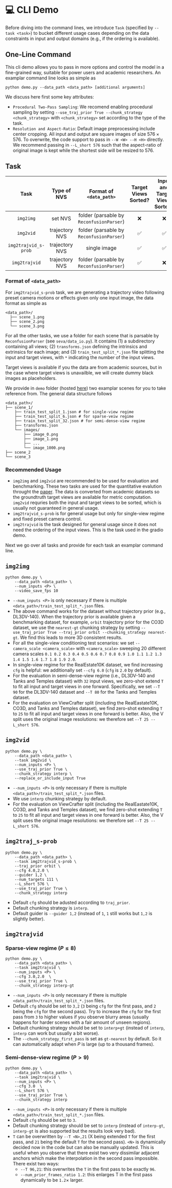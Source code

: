 # :computer: CLI Demo

Before diving into the command lines, we introduce `Task` (specified by `--task <task>`) to bucket different usage cases depending on the data constraints in input and output domains (e.g., if the ordering is available).

## One-Line Command
This cli demo allows you to pass in more options and control the model in a fine-grained way, suitable for power users and academic researchers. An examplar command line looks as simple as 
```
python demo.py --data_path <data_path> [additional arguments]
```

We discuss here first some key attributes:
- `Procedural Two-Pass Sampling`: We recomend enabling procedural sampling by setting `--use_traj_prior True --chunk_strategy <chunk_strategy>` with `<chunk_strategy>` set according to the type of the task.
- `Resolution and Aspect-Ratio`: Default image preprocessing include center cropping. All input and output are square images of size $576\times 576$. To overwrite, the code support to pass in `--W <W> --H <H>` directly. We recommend passing in `--L_short 576` such that the aspect-ratio of original image is kept while the shortest side will be resized to $576$.

## Task
| Task | Type of NVS | Format of `<data_path>` | Target Views Sorted? | Input and Target Views Sorted? | Recommended Usage |
|:--------:|:--------:|:--------:|:--------:|:--------:| :--------:| 
| `img2img`   | set NVS     | folder (parsable by `ReconfusionParser`)     | :x:     | :x:     | evaluation, benchmarking |
| `img2vid`    | trajectory NVS     | folder (parsable by `ReconfusionParser`)     | :white_check_mark:     | :white_check_mark:     | evaluation, benchmarking
| `img2trajvid_s-prob`    | trajectory NVS     | single image     | :white_check_mark:     | :white_check_mark:     | general |
| `img2trajvid`    | trajectory NVS     | folder (parsable by `ReconfusionParser`)     | :white_check_mark:     | :x:    | general |

### Format of `<data_path>`

For `img2trajvid_s-prob` task, we are generating a trajectory video following preset camera motions or effects given only one input image, the data format as simple as

```
<data_path>/
  ├── scene_1.png
  ├── scene_2.png
  └── scene_3.png
```

For all the other tasks, we use a folder for each scene that is parsable by `ReconfusionParser` (see `seva/data_io.py`). It contains (1) a subdirectory containing all views; (2) `transforms.json` defining the intrinsics and extrinsics for each image; and (3) `train_test_split_*.json` file splitting the input and target views, with `*` indicating the number of the input views.

Target views is available if you the data are from academic sources, but in the case where target views is unavailble, we will create dummy black images as placeholders.

We provide in `demo` folder (hosted <a href="">here</a>) two examplar scenes for you to take reference from. The general data structure follows
```
<data_path>/
├── scene_1/
    ├── train_test_split_1.json # for single-view regime
    ├── train_test_split_6.json # for sparse-veiw regime
    ├── train_test_split_32.json # for semi-dense-view regime
    ├── transforms.json
    └── images/
        ├── image_0.png
        ├── image_1.png
        ├── ...
        └── image_1000.png
├── scene_2
└── scene_3
```

### Recommended Usage
- `img2img` and `img2vid` are recommended to be used for evaluation and benchmarking. These two tasks are used for the quantitative evalution throught the <a href="https://arxiv.org/abs/0000.0000">paper</a>. The data is converted from academic datasets so the groundtruth target views are available for metric computation. `img2vid` requries both the input and target views to be sorted, which is usually not guaranteed in general usage.
- `img2trajvid_s-prob` is for general usage but only for single-view regime and fixed preset camera control.
- `img2trajvid` is the task designed for general usage since it does not need the ordering of the input views. This is the task used in the gradio demo.

Next we go over all tasks and provide for each task an examplar command line.

## `img2img`

```
python demo.py \
    --data_path <data_path> \
    --num_inputs <P> \ 
    --video_save_fps 10
```

- `--num_inputs <P>` is only necessary if there is multiple `<data_path>/train_test_split_*.json` files.
- The above command works for the dataset without trajectory prior (e.g., DL3DV-140). When the trajectory prior is available given a benchmarking dataset, for example, `orbit` trajectory prior for the CO3D dataset, we use the `nearest-gt` chunking strategy by setting `--use_traj_prior True --traj_prior orbit --chunking_strategy nearest-gt`. We find this leads to more 3D consistent results.
- For all the single-view conditioning test scenarios: we set `--camera_scale <camera_scale>` with `<camera_scale>` sweeping 20 different camera scales `0.1 0.2 0.3 0.4 0.5 0.6 0.7 0.8 0.9 1.0 1.1 1.2 1.3 1.4 1.5 1.6 1.7 1.8 1.9 2.0`.
- In single-view regime for the RealEstate10K dataset, we find increasing `cfg` is helpful: we additionally set `--cfg 6.0` (`cfg` is `2.0` by default).
- For the evaluation in semi-dense-view regime (i.e., DL3DV-140 and Tanks and Temples dataset) with `32` input views, we zero-shot extend `T` to fit all input and target views in one forward. Specifically, we set `--T 90` for the DL3DV-140 dataset and `--T 80` for the Tanks and Temples dataset.
- For the evaluation on ViewCrafter split (including the RealEastate10K, CO3D, and Tanks and Temples dataset), we find zero-shot extending `T` to `25` to fit all input and target views in one forward is better. Also, the V split uses the original image resolutions: we therefore set `--T 25 --L_short 576`.


## `img2vid`

```
python demo.py \
    --data_path <data_path> \
    --task img2vid \
    --num_inputs <P> \
    --use_traj_prior True \
    --chunk_strategy interp \
    --replace_or_include_input True
```

- `--num_inputs <P>` is only necessary if there is multiple `<data_path>/train_test_split_*.json` files.
- We use `interp` chunking strategy by default.
- For the evaluation on ViewCrafter split (including the RealEastate10K, CO3D, and Tanks and Temples dataset), we find zero-shot extending `T` to `25` to fit all input and target views in one forward is better. Also, the V split uses the original image resolutions: we therefore set `--T 25 --L_short 576`.

## `img2traj_s-prob`

```
python demo.py \
    --data_path <data_path> \
    --task img2trajvid_s-prob \
    --traj_prior orbit \
    --cfg 4.0,2.0 \
    --guider 1,2 \
    --num_targets 111 \
    --L_short 576 \
    --use_traj_prior True \
    --chunk_strategy interp
```
- Default `cfg` should be adusted according to `traj_prior`. 
- Default chunking strategy is `interp`. 
- Default guider is `--guider 1,2` (instead of `1`, `1` still works but `1,2` is slightly better).

## `img2trajvid`

### Sparse-view regime ($P\leq 8$)

```
python demo.py \    
    --data_path <data_path> \
    --task img2trajvid \
    --num_inputs <P> \                       
    --cfg 3.0,2.0  \
    --use_traj_prior True \
    --chunk_strategy interp-gt
```

- `--num_inputs <P>` is only necessary if there is multiple `<data_path>/train_test_split_*.json` files.
- Default `cfg` should be set to `3,2` (`3` being `cfg` for the first pass, and `2` being the `cfg` for the second pass). Try to increase the `cfg` for the first pass from `3` to higher values if you observe blurry areas (usually happens for harder scenes with a fair amount of unseen regions).
- Default chunking strategy should be set to `interp+gt` (instead of `interp`, `interp` can work but usually a bit worse).
- The `--chunk_strategy_first_pass` is set as `gt-nearest` by default. So it can automatically adapt when $P$ is large (up to a thousand frames).


### Semi-dense-view regime ($P>9$)
```
python demo.py \
    --data_path <data_path> \
    --task img2trajvid \
    --num_inputs <P> \
    --cfg 3.0  \
    --L_short 576 \
    --use_traj_prior True \
    --chunk_strategy interp
```

- `--num_inputs <P>` is only necessary if there is multiple `<data_path>/train_test_split_*.json` files.
- Default `cfg` should be set to `3`.
- Default chunking strategy should be set to `interp` (instead of `interp-gt`, `interp-gt` is also supported but the results look very bad).
- `T` can be overwritten by `--T <N>,21` (X being extended `T` for the first pass, and `21` being the default `T` for the second pass). `<N>` is dynamically decided now in the code but can also be manually updated. This is useful when you observe that there exist two very dissimilar adjacent anchors which make the interpolation in the second pass impossible. There exist two ways:
    - `--T 96,21`: this overwrites the `T` in the first pass to be exactly `96`.
    - `--num_prior_frames_ratio 1.2`: this enlarges T in the first pass dynamically to be `1.2`$\times$ larger.